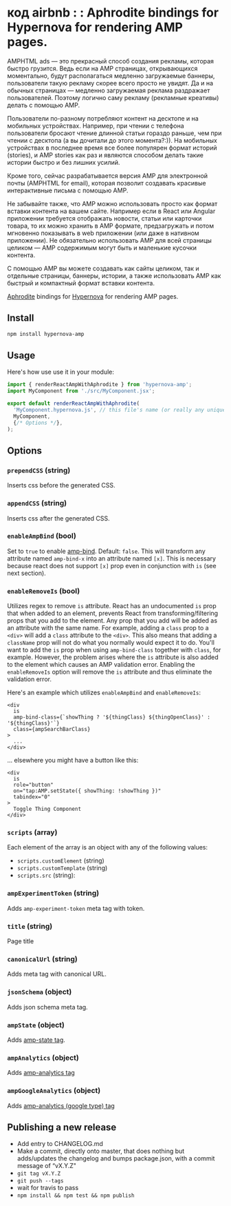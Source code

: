 # код airbnb : : Aphrodite bindings for Hypernova for rendering AMP pages.
AMPHTML ads — это прекрасный способ создания рекламы, которая быстро грузится. Ведь если на AMP страницах, открывающихся моментально, будут располагаться медленно загружаемые баннеры, пользователи такую рекламу скорее всего просто не увидят. Да и на обычных страницах — медленно загружаемая реклама раздражает пользователей. Поэтому логично саму рекламу (рекламные креативы) делать с помощью AMP.

Пользователи по-разному потребляют контент на десктопе и на мобильных устройствах. Например, при чтении с телефона пользователи бросают чтение длинной статьи гораздо раньше, чем при чтении с десктопа (а вы дочитали до этого момента?:)). На мобильных устройствах в последнее время все более популярен формат историй (stories), и AMP stories как раз и являются способом делать такие истории быстро и без лишних усилий.

Кроме того, сейчас разрабатывается версия AMP для электронной почты (AMPHTML for email), которая позволит создавать красивые интерактивные письма с помощью AMP.

Не забывайте также, что AMP можно использовать просто как формат вставки контента на вашем сайте. Например если в React или Angular приложении требуется отображать новости, статьи или карточки товара, то их можно хранить в AMP формате, предзагружать и потом мгновенно показывать в web приложении (или даже в нативном приложении). Не обязательно использовать AMP для всей страницы целиком — AMP содержимым могут быть и маленькие кусочки контента.

С помощью AMP вы можете создавать как сайты целиком, так и отдельные страницы, баннеры, истории, а также использовать AMP как быстрый и компактный формат вставки контента.

[Aphrodite](https://github.com/Khan/aphrodite) bindings for [Hypernova](https://github.com/airbnb/hypernova)
for rendering AMP pages.

## Install

```sh
npm install hypernova-amp
```

## Usage

Here's how use use it in your module:

```js
import { renderReactAmpWithAphrodite } from 'hypernova-amp';
import MyComponent from './src/MyComponent.jsx';

export default renderReactAmpWithAphrodite(
  'MyComponent.hypernova.js', // this file's name (or really any unique name)
  MyComponent,
  {/* Options */},
);
```


## Options

### `prependCSS` (string)
Inserts css before the generated CSS.

### `appendCSS` (string)
Inserts css after the generated CSS.

### `enableAmpBind` (bool)
Set to `true` to enable [amp-bind](https://www.ampproject.org/docs/reference/components/amp-bind).
Default: `false`.
This will transform any attribute named `amp-bind-x` into an attribute named `[x]`. This is necessary
because react does not support `[x]` prop even in conjunction with `is` (see next section).

### `enableRemoveIs` (bool)
Utilizes regex to remove `is` attribute. React has an undocumented `is` prop that when added to an element,
prevents React from transforming/filtering props that you add to the element. Any prop that you
add will be added as an attribute with the same name. For example, adding a `class` 
prop to a `<div>` will add a `class` attribute to the `<div>`. This also means that adding a 
`className` prop will not do what you normally would expect it to do. You'll want to add the `is`
prop when using `amp-bind-class` together with `class`, for example. However, the problem arises
where the `is` attribute is also added to the element which causes an AMP validation error. Enabling
the `enableRemoveIs` option will remove the `is` attribute and thus eliminate the validation error.

Here's an example which utilizes `enableAmpBind` and `enableRemoveIs`:

```
<div
  is
  amp-bind-class={`showThing ? '${thingClass} ${thingOpenClass}' : '${thingClass}'`}
  class={ampSearchBarClass}
>
  ...
</div>
```

... elsewhere you might have a button like this:

```
<div
  is
  role="button"
  on="tap:AMP.setState({ showThing: !showThing })"
  tabindex="0"
>
  Toggle Thing Component
</div>
 ```

### `scripts` (array)
Each element of the array is an object with any of the following values:
- `scripts.customElement` (string)
- `scripts.customTemplate` (string)
- `scripts.src` (string): 

### `ampExperimentToken` (string)
Adds `amp-experiment-token` meta tag with token.

### `title` (string)
Page title

### `canonicalUrl` (string)
Adds meta tag with canonical URL.

### `jsonSchema` (object)
Adds json schema meta tag.

### `ampState` (object)
Adds [amp-state tag](https://www.ampproject.org/docs/reference/components/amp-bind#initializing-state-with-amp-state).

### `ampAnalytics` (object)
Adds [amp-analytics tag](https://developers.google.com/analytics/devguides/collection/amp-analytics/)

### `ampGoogleAnalytics` (object)
Adds [amp-analytics (google type) tag](https://developers.google.com/analytics/devguides/collection/amp-analytics/)


## Publishing a new release

- Add entry to CHANGELOG.md
- Make a commit, directly onto master, that does nothing but adds/updates the changelog and bumps package.json, with a commit message of “vX.Y.Z"
- `git tag vX.Y.Z`
- `git push --tags`
- wait for travis to pass
- `npm install && npm test && npm publish`
